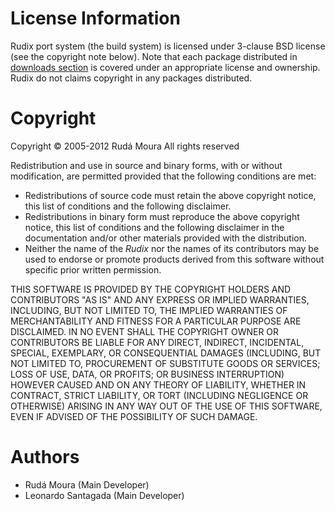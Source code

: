 # License Information #

Rudix port system (the build system)  is licensed under 3-clause BSD license (see the copyright note below). Note that each package distributed in [downloads section](http://code.google.com/p/rudix/downloads/list) is covered under an appropriate license and ownership. Rudix do not claims copyright in any packages distributed.

# Copyright #

Copyright © 2005-2012 Rudá Moura
All rights reserved

Redistribution and use in source and binary forms, with or without modification, are permitted provided that the following conditions are met:
  * Redistributions of source code must retain the above copyright notice, this list of conditions and the following disclaimer.
  * Redistributions in binary form must reproduce the above copyright notice, this list of conditions and the following disclaimer in the documentation and/or other materials provided with the distribution.
  * Neither the name of the _Rudix_ nor the names of its contributors may be used to endorse or promote products derived from this software without specific prior written permission.

THIS SOFTWARE IS PROVIDED BY THE COPYRIGHT HOLDERS AND CONTRIBUTORS "AS IS" AND ANY EXPRESS OR IMPLIED WARRANTIES, INCLUDING, BUT NOT LIMITED TO, THE IMPLIED WARRANTIES OF MERCHANTABILITY AND FITNESS FOR A PARTICULAR PURPOSE ARE DISCLAIMED. IN NO EVENT SHALL THE COPYRIGHT OWNER OR CONTRIBUTORS BE LIABLE FOR ANY DIRECT, INDIRECT, INCIDENTAL, SPECIAL, EXEMPLARY, OR CONSEQUENTIAL DAMAGES (INCLUDING, BUT NOT LIMITED TO, PROCUREMENT OF SUBSTITUTE GOODS OR SERVICES; LOSS OF USE, DATA, OR PROFITS; OR BUSINESS INTERRUPTION) HOWEVER CAUSED AND ON ANY THEORY OF LIABILITY, WHETHER IN CONTRACT, STRICT LIABILITY, OR TORT (INCLUDING NEGLIGENCE OR OTHERWISE) ARISING IN ANY WAY OUT OF THE USE OF THIS SOFTWARE, EVEN IF ADVISED OF THE POSSIBILITY OF SUCH DAMAGE.

# Authors #
  * Rudá Moura (Main Developer)
  * Leonardo Santagada (Main Developer)